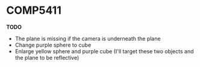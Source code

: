 # COMP5411
**TODO**
* The plane is missing if the camera is underneath the plane
* Change purple sphere to cube
* Enlarge yellow sphere and purple cube (I'll target these two objects and the plane to be reflective)
